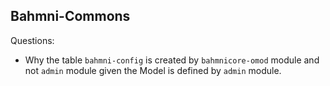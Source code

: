 ## Bahmni-Commons

Questions: 
* Why the table `bahmni-config` is created by `bahmnicore-omod` module and not `admin` module given the Model is defined by `admin` module.